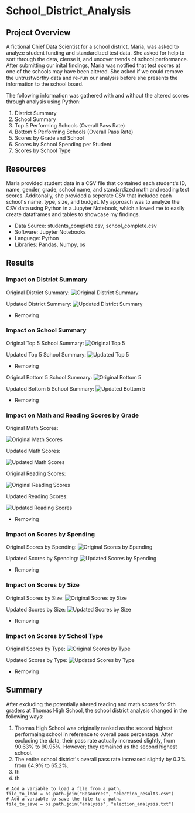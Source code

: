 # School_District_Analysis

## Project Overview
A fictional Chief Data Scientist for a school district, Maria, was asked to analyze student funding and standardized test data. She asked for help to sort through the data, clense it, and uncover trends of school performance. After submitting our inital findings, Maria was notified that test scores at one of the schools may have been altered. She asked if we could remove the untrustworthy data and re-run our analysis before she presents the information to the school board.

The following information was gathered with and without the altered scores through analysis using Python: 

1. District Summary
2. School Summary
3. Top 5 Performing Schools (Overall Pass Rate)
5. Bottom 5 Performing Schools (Overall Pass Rate)
6. Scores by Grade and School
7. Scores by School Spending per Student
8. Scores by School Type

## Resources
Maria provided student data in a CSV file that contained each student's ID, name, gender, grade, school name, and standardized math and reading test scores. Additonally, she provided a seperate CSV that included each school's name, type, size, and budget. My approach was to analyze the CSV data using Python in a Jupyter Notebook, which allowed me to easily create dataframes and tables to showcase my findings. 
- Data Source: students_complete.csv, school_complete.csv
- Software: Jupyter Notebooks
- Language: Python
- Libraries: Pandas, Numpy, os


## Results

### Impact on District Summary
Original District Summary: 
![Original District Summary](../main/Resources/district_sum_2.png)

Updated District Summary:
![Updated District Summary](../main/Resources/district_sum_1.png)

- Removing 

### Impact on School Summary
Original Top 5 School Summary: 
![Original Top 5](../main/Resources/school_top_2.png)

Updated Top 5 School Summary:
![Updated Top 5](../main/Resources/school_top_1.png)

- Removing 

Original Bottom 5 School Summary: 
![Original Bottom 5](../main/Resources/school_bottom_2.png)

Updated Bottom 5 School Summary:
![Updated Bottom 5](../main/Resources/school_bottom_1.png)

- Removing 

### Impact on Math and Reading Scores by Grade
Original Math Scores:

![Original Math Scores](../main/Resources/math_2.png)

Updated Math Scores:

![Updated Math Scores](../main/Resources/math_1.png)

Original Reading Scores:

![Original Reading Scores](../main/Resources/reading_2.png)

Updated Reading Scores:

![Updated Reading Scores](../main/Resources/reading_1.png)

- Removing 

### Impact on Scores by Spending
Original Scores by Spending: 
![Original Scores by Spending](../main/Resources/spending_2.png)

Updated Scores by Spending:
![Updated Scores by Spending](../main/Resources/spending_1.png)

- Removing 

### Impact on Scores by Size
Original Scores by Size: 
![Original Scores by Size](../main/Resources/size_2.png)

Updated Scores by Size:
![Updated Scores by Size](../main/Resources/size_1.png)

- Removing 

### Impact on Scores by School Type
Original Scores by Type: 
![Original Scores by Type](../main/Resources/type_2.png)

Updated Scores by Type:
![Updated Scores by Type](../main/Resources/type_1.png)

- Removing 


## Summary
After excluding the potentially altered reading and math scores for 9th graders at Thomas High School, the school district analysis changed in the following ways: 
1. Thomas High School was originally ranked as the second highest performaing school in reference to overall pass percentage. After excluding the data, their pass rate actually increased slightly, from 90.63% to 90.95%. However; they remained as the second highest school. 
2. The entire school district's overall pass rate increased slightly by 0.3% from 64.9% to 65.2%.
3. th
4. th




```
# Add a variable to load a file from a path.
file_to_load = os.path.join("Resources", "election_results.csv")
# Add a variable to save the file to a path.
file_to_save = os.path.join("analysis", "election_analysis.txt")
```
